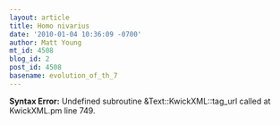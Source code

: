 ```yaml
---
layout: article
title: Homo nivarius
date: '2010-01-04 10:36:09 -0700'
author: Matt Young
mt_id: 4508
blog_id: 2
post_id: 4508
basename: evolution_of_th_7
---
```

<p><strong>Syntax Error:</strong> Undefined subroutine &Text::KwickXML::tag_url called at KwickXML.pm line 749.
</p>
